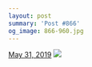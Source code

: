 ```yaml
---
layout: post
summary: 'Post #866'
og_image: 866-960.jpg
---
```


<p>
  <time>
    <a href="/866">May 31, 2019</a>
  </time>
  <a href="/866">
    <img src="{{ site.assets_url }}/866-480.jpg" srcset="{{ site.assets_url }}/866-240.jpg 240w, {{ site.assets_url }}/866-480.jpg 480w, {{ site.assets_url }}/866-720.jpg 720w, {{ site.assets_url }}/866-960.jpg 960w" sizes="(min-width: 700px) 50vw, calc(100vw - 2rem)" />
  </a>
</p>

